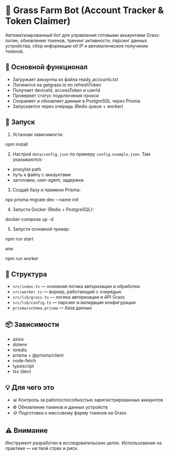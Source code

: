 # 🤖 Grass Farm Bot (Account Tracker & Token Claimer)

Автоматизированный бот для управления готовыми аккаунтами Grass: логин, обновление токенов, трекинг активности, парсинг данных устройства, сбор информации об IP и автоматическое получение токенов.

## 🧠 Основной функционал

- Загружает аккаунты из файла ready_accounts.txt
- Логинится на getgrass.io по refreshToken
- Получает deviceId, accessToken и userId
- Проверяет статус подключения прокси
- Сохраняет и обновляет данные в PostgreSQL через Prisma
- Запускается через очередь (Redis queue + worker)

## 🚀 Запуск

1. Установи зависимости:

npm install

2. Настрой `data/config.json` по примеру `config.example.json`. Там указываются:

- proxylist path
- путь к файлу с аккаунтами
- заголовки, user-agent, задержки

3. Создай базу и примени Prisma:

npx prisma migrate dev --name init

4. Запусти Docker (Redis + PostgreSQL):

docker-compose up -d

5. Запусти основной трекер:

npm run start

или

npm run worker

## 📁 Структура

- `src/index.ts` — основная логика авторизации и обработки
- `src/worker.ts` — воркер, работающий с очередью
- `src/lib/grass.ts` — логика авторизации и API Grass
- `src/lib/config.ts` — парсинг и валидация конфигурации
- `prisma/schema.prisma` — база данных

## 📦 Зависимости

- axios  
- dotenv  
- ioredis  
- prisma + @prisma/client  
- node-fetch  
- typescript  
- tsx (dev)

## 💡 Для чего это

- 📊 Контроль за работоспособностью зарегистрированных аккаунтов  
- ♻️ Обновление токенов и данных устройств  
- 🪙 Подготовка к массовому фарму токенов на Grass

## ⚠️ Внимание

Инструмент разработан в исследовательских целях. Использование на практике — на твой страх и риск.
